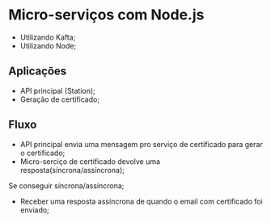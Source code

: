 # Micro-serviços com Node.js

- Utilizando Kafta;
- Utilizando Node;

## Aplicações

- API principal (Station);
- Geração de certificado;

## Fluxo

- API principal envia uma mensagem pro serviço de certificado para gerar o certificado;
- Micro-serciço de certificado devolve uma resposta(síncrona/assíncrona);
  
Se conseguir síncrona/assíncrona;

- Receber uma resposta assíncrona de quando o email com certificado foi enviado;